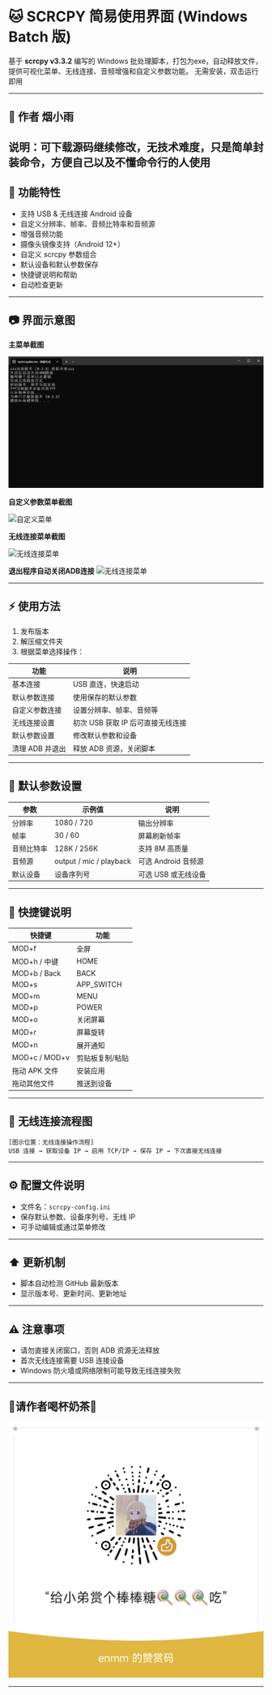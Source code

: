 # 🐱 SCRCPY 简易使用界面 (Windows Batch 版)

基于 **scrcpy v3.3.2** 编写的 Windows 批处理脚本，打包为exe，自动释放文件，提供可视化菜单、无线连接、音频增强和自定义参数功能。
无需安装，双击运行即用

---

## 🐾 作者 **烟小雨** 

说明：可下载源码继续修改，无技术难度，只是简单封装命令，方便自己以及不懂命令行的人使用
---


## 🌟 功能特性

* 支持 USB & 无线连接 Android 设备
* 自定义分辨率、帧率、音频比特率和音频源
* 增强音频功能
* 摄像头镜像支持（Android 12+）
* 自定义 scrcpy 参数组合
* 默认设备和默认参数保存
* 快捷键说明和帮助
* 自动检查更新

---

## 📷 界面示意图

**主菜单截图**

![主菜单](./resource/readmePic/主菜单.gif)


**自定义参数菜单截图**

![自定义菜单](./resource/readmePic/自定义.gif)

**无线连接菜单截图**

![无线连接菜单](./resource/readmePic/无线连接.gif)


**退出程序自动关闭ADB连接**
![无线连接菜单](./resource/readmePic/关闭程序.gif)


---

## ⚡ 使用方法

1. 发布版本
2. 解压缩文件夹
3. 根据菜单选择操作：

| 功能         | 说明                    |
| ---------- | --------------------- |
| 基本连接       | USB 直连，快速启动           |
| 默认参数连接     | 使用保存的默认参数             |
| 自定义参数连接    | 设置分辨率、帧率、音频等          |
| 无线连接设置     | 初次 USB 获取 IP 后可直接无线连接 |
| 默认参数设置     | 修改默认参数和设备             |
| 清理 ADB 并退出 | 释放 ADB 资源，关闭脚本        |

---

## 🎨 默认参数设置

| 参数    | 示例值                     | 说明             |
| ----- | ----------------------- | -------------- |
| 分辨率   | 1080 / 720              | 输出分辨率          |
| 帧率    | 30 / 60                 | 屏幕刷新帧率         |
| 音频比特率 | 128K / 256K             | 支持 8M 高质量      |
| 音频源   | output / mic / playback | 可选 Android 音频源 |
| 默认设备  | 设备序列号                   | 可选 USB 或无线设备   |

---

## 🔑 快捷键说明

| 快捷键           | 功能          |
| ------------- | ----------- |
| MOD+f         | 全屏          |
| MOD+h / 中键    | HOME        |
| MOD+b / Back  | BACK        |
| MOD+s         | APP\_SWITCH |
| MOD+m         | MENU        |
| MOD+p         | POWER       |
| MOD+o         | 关闭屏幕        |
| MOD+r         | 屏幕旋转        |
| MOD+n         | 展开通知        |
| MOD+c / MOD+v | 剪贴板复制/粘贴    |
| 拖动 APK 文件     | 安装应用        |
| 拖动其他文件        | 推送到设备       |

---

## 📡 无线连接流程图

```
[图示位置：无线连接操作流程]
USB 连接 → 获取设备 IP → 启用 TCP/IP → 保存 IP → 下次直接无线连接
```

---

## ⚙️ 配置文件说明

* 文件名：`scrcpy-config.ini`
* 保存默认参数、设备序列号、无线 IP
* 可手动编辑或通过菜单修改

---

## ⬆️ 更新机制

* 脚本自动检测 GitHub 最新版本
* 显示版本号、更新时间、更新地址

---

## ⚠️ 注意事项

* 请勿直接关闭窗口，否则 ADB 资源无法释放
* 首次无线连接需要 USB 连接设备
* Windows 防火墙或网络限制可能导致无线连接失败

---


## 🧋请作者喝杯奶茶🧋
![请作者喝杯奶茶](./resource/DrinkMilkTea.png)

---